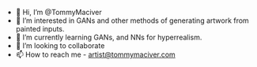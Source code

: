 - 👋 Hi, I’m @TommyMaciver
- 👀 I’m interested in GANs and other methods of generating artwork from painted inputs. 
- 🌱 I’m currently learning GANs, and NNs for hyperrealism. 
- 💞️ I’m looking to collaborate
- 📫 How to reach me - artist@tommymaciver.com

<!---
TommyMaciver/TommyMaciver is a ✨ special ✨ repository because its `README.md` (this file) appears on your GitHub profile.
You can click the Preview link to take a look at your changes.
--->
